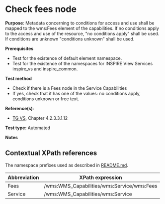 # Check fees node

**Purpose**: Metadata concerning to conditions for access and use shall be mapped to the wms:Fees element of the capabilities. If no conditions apply to the access and use of the resource, "no conditions apply" shall be used. If conditions are unknown "conditions unknown" shall be used.

**Prerequisites**

* Test for the existence of default element namespace.
* Test for the existence of the namespaces for INSPIRE View Services inspire_vs and inspire_common.

**Test method**

* Check if there is a Fees node in the Service Capabilities
* If yes, check that it has one of the values: no conditions apply, conditions unknown or free text.

**Reference(s)**:
* [TG VS](README.md#ref_TG_VS), Chapter 4.2.3.3.1.12

**Test type:** Automated

**Notes**

## Contextual XPath references

The namespace prefixes used as described in [README.md](README.md#namespaces).

Abbreviation                                               |  XPath expression
---------------------------------------------------------- | -------------------------------------------------------------------------
Fees <a name="Fees"></a> | /wms:WMS_Capabilities/wms:Service/wms:Fees
Service <a name="Service"></a> | /wms:WMS_Capabilities/wms:Service
